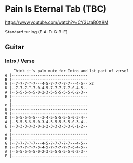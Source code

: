 
# Pain Is Eternal Tab (TBC)

<https://www.youtube.com/watch?v=CY3UtaB0XHM>

Standard tuning (E-A-D-G-B-E)

## Guitar

### Intro / Verse

        Think it’s palm mute for Intro and 1st part of verse?
    e |-----------------------------------
    B |-----------------------------------
    G |--7-7-7-7-7---4-5-7-7-7-7-7---4-5-- x2
    D |--7-7-7-7-7-0-4-5-7-7-7-7-7-0-4-5--
    A |--5-5-5-5-5-0-2-3-5-5-5-5-5-0-2-3--
    E |-----------------------------------
      |
    e |-----------------------------------
    B |-----------------------------------
    G |-----------------------------------
    D |--5-5-5-5-5---3-4-5-5-5-5-5-0-3-4--
    A |--5-5-5-5-5-0-3-4-5-5-5-5-5-0-3-4--
    E |--3-3-3-3-3-0-1-2-3-3-3-3-3-0-1-2--
      |
    e |-----------------------------------
    B |-----------------------------------
    G |--7-7-7-7-7---4-5-7-7-7-7-7---4-5--
    D |--7-7-7-7-7-0-4-5-7-7-7-7-7-0-4-5--
    A |--5-5-5-5-5-0-2-3-5-5-5-5-5-0-2-3--
    E |-----------------------------------

